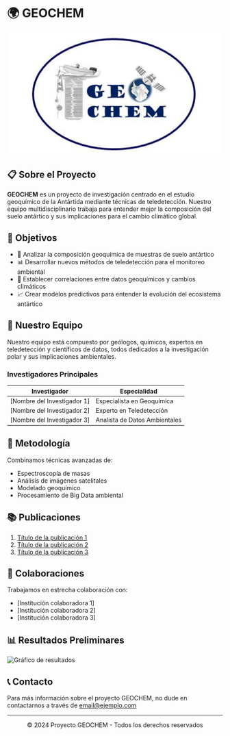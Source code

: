 # 🌍 GEOCHEM

![Logo del proyecto GEOCHEM](./Logo.jpeg)

## 📋 Sobre el Proyecto

**GEOCHEM** es un proyecto de investigación centrado en el estudio geoquímico de la Antártida mediante técnicas de teledetección. Nuestro equipo multidisciplinario trabaja para entender mejor la composición del suelo antártico y sus implicaciones para el cambio climático global.

## 🎯 Objetivos

- 🧪 Analizar la composición geoquímica de muestras de suelo antártico
- 📊 Desarrollar nuevos métodos de teledetección para el monitoreo ambiental
- 🔄 Establecer correlaciones entre datos geoquímicos y cambios climáticos
- 📈 Crear modelos predictivos para entender la evolución del ecosistema antártico

## 👥 Nuestro Equipo

Nuestro equipo está compuesto por geólogos, químicos, expertos en teledetección y científicos de datos, todos dedicados a la investigación polar y sus implicaciones ambientales.

### Investigadores Principales

| Investigador | Especialidad |
|--------------|--------------|
| [Nombre del Investigador 1] | Especialista en Geoquímica |
| [Nombre del Investigador 2] | Experto en Teledetección |
| [Nombre del Investigador 3] | Analista de Datos Ambientales |

## 🔬 Metodología

Combinamos técnicas avanzadas de:

- Espectroscopía de masas
- Análisis de imágenes satelitales
- Modelado geoquímico
- Procesamiento de Big Data ambiental

## 📚 Publicaciones

1. [Título de la publicación 1](https://enlace1.com)
2. [Título de la publicación 2](https://enlace2.com)
3. [Título de la publicación 3](https://enlace3.com)

## 🤝 Colaboraciones

Trabajamos en estrecha colaboración con:

- [Institución colaboradora 1]
- [Institución colaboradora 2]
- [Institución colaboradora 3]

## 📊 Resultados Preliminares

![Gráfico de resultados](https://via.placeholder.com/600x400?text=Gr%C3%A1fico+de+resultados)

## 📞 Contacto

Para más información sobre el proyecto GEOCHEM, no dude en contactarnos a través de [email@ejemplo.com](mailto:email@ejemplo.com)

---

<div align="center">
    <p>© 2024 Proyecto GEOCHEM - Todos los derechos reservados</p>
</div>
